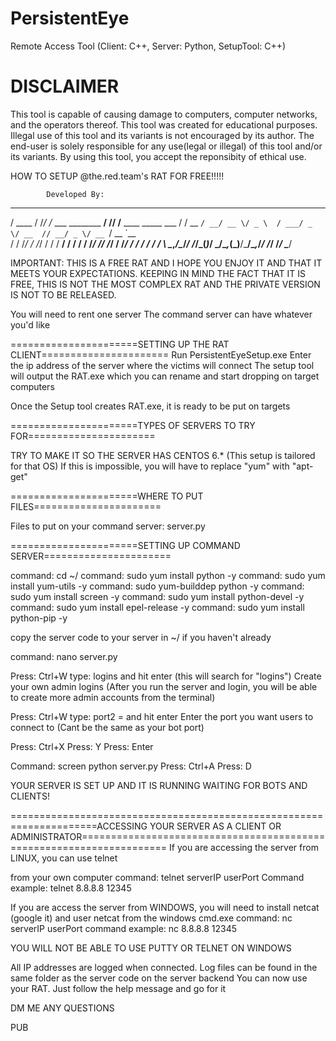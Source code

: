 # PersistentEye
Remote Access Tool (Client: C++, Server: Python, SetupTool: C++)

# DISCLAIMER

This tool is capable of causing damage to computers, 
computer networks, and the operators thereof. This tool was 
created for educational purposes. Illegal use of this tool 
and its variants is not encouraged by its author. The end-user 
is solely responsible for any use(legal or illegal) of this 
tool and/or its variants. By using this tool, you accept the 
reponsibity of ethical use.

HOW TO SETUP @the.red.team's RAT FOR FREE!!!!! 


			Developed By: 

   ______  __  __                         __ __                     
  / ____ \/ /_/ /_  ___    ________  ____/ // /____  ____ _____ ___ 
 / / __ `/ __/ __ \/ _ \  / ___/ _ \/ __  // __/ _ \/ __ `/ __ `__ \
/ / /_/ / /_/ / / /  __/ / /  /  __/ /_/ // /_/  __/ /_/ / / / / / /
\ \__,_/\__/_/ /_/\___(_)_/   \___/\__,_(_)__/\___/\__,_/_/ /_/ /_/ 
 \____/                                                             


IMPORTANT:
THIS IS A FREE RAT AND I HOPE YOU ENJOY IT AND THAT IT MEETS YOUR EXPECTATIONS.
KEEPING IN MIND THE FACT THAT IT IS FREE, THIS IS NOT THE MOST COMPLEX RAT AND THE PRIVATE VERSION IS NOT TO BE RELEASED.

You will need to rent one server
The command server can have whatever you'd like

======================SETTING UP THE RAT CLIENT======================
Run PersistentEyeSetup.exe
Enter the ip address of the server where the victims will connect
The setup tool will output the RAT.exe which you can rename and start dropping on target computers

Once the Setup tool creates RAT.exe, it is ready to be put on targets


======================TYPES OF SERVERS TO TRY FOR======================

TRY TO MAKE IT SO THE SERVER HAS CENTOS 6.* (This setup is tailored for that OS)
If this is impossible, you will have to replace "yum" with "apt-get"

======================WHERE TO PUT FILES======================

Files to put on your command server: server.py

======================SETTING UP COMMAND SERVER======================

command: cd ~/
command: sudo yum install python -y
command: sudo yum install yum-utils -y
command: sudo yum-builddep python -y
command: sudo yum install screen -y
command: sudo yum install python-devel -y
command: sudo yum install epel-release -y
command: sudo yum install python-pip -y

copy the server code to your server in ~/ if you haven't already

command: nano server.py

Press: Ctrl+W
type: logins and hit enter (this will search for "logins")
Create your own admin logins (After you run the server and login, you will be able to create more admin accounts from the terminal)

Press: Ctrl+W
type: port2 = and hit enter
Enter the port you want users to connect to (Cant be the same as your bot port)

Press: Ctrl+X
Press: Y
Press: Enter

Command: screen python server.py
Press: Ctrl+A
Press: D

YOUR SERVER IS SET UP AND IT IS RUNNING WAITING FOR BOTS AND CLIENTS!

=====================================================================ACCESSING YOUR SERVER AS A CLIENT OR ADMINISTRATOR=====================================================================
If you are accessing the server from LINUX, you can use telnet

from your own computer
command: telnet serverIP userPort
Command example: telnet 8.8.8.8 12345

If you are access the server from WINDOWS, you will need to install netcat (google it) and user netcat
from the windows cmd.exe
command: nc serverIP userPort
command example: nc 8.8.8.8 12345

YOU WILL NOT BE ABLE TO USE PUTTY OR TELNET ON WINDOWS

All IP addresses are logged when connected. Log files can be found in the same folder as the server code on the server backend
You can now use your RAT. Just follow the help message and go for it

DM ME ANY QUESTIONS

PUB
